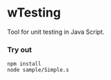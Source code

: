 # wTesting

Tool for unit testing in Java Script.

### Try out

```
npm install
node sample/Simple.s
```

































